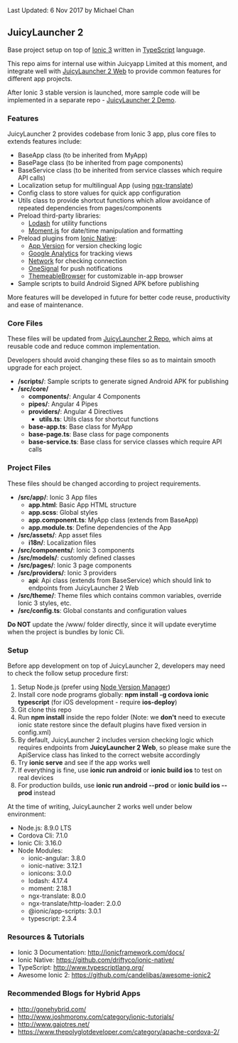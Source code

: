 
Last Updated: 6 Nov 2017 by Michael Chan


## JuicyLauncher 2

Base project setup on top of [Ionic 3](http://ionicframework.com/docs/) written in [TypeScript](http://www.typescriptlang.org/) language. 

This repo aims for internal use within Juicyapp Limited at this moment, and integrate well with [JuicyLauncher 2 Web](https://gitlab.com/juicyapp/juicylauncher2_web) to provide common features for different app projects. 

After Ionic 3 stable version is launched, more sample code will be implemented in a separate repo - [JuicyLauncher 2 Demo](https://gitlab.com/juicyapp/juicylauncher2_app_demo).


### Features

JuicyLauncher 2 provides codebase from Ionic 3 app, plus core files to extends features include:

- BaseApp class (to be inherited from MyApp)
- BasePage class (to be inherited from page components)
- BaseService class (to be inherited from service classes which require API calls)
- Localization setup for multilingual App (using [ngx-translate](https://github.com/ngx-translate/core))
- Config class to store values for quick app configuration
- Utils class to provide shortcut functions which allow avoidance of repeated dependencies from pages/components
- Preload third-party libraries:
    - [Lodash](https://lodash.com/) for utility functions
    - [Moment.js](http://momentjs.com/) for date/time manipulation and formatting
- Preload plugins from [Ionic Native](https://ionicframework.com/docs/native/):
    - [App Version](https://ionicframework.com/docs/native/app-version/) for version checking logic
    - [Google Analytics](https://ionicframework.com/docs/native/google-analytics/) for tracking views
    - [Network](https://ionicframework.com/docs/native/network/) for checking connection
    - [OneSignal](https://ionicframework.com/docs/native/onesignal/) for push notifications
    - [ThemeableBrowser](https://ionicframework.com/docs/native/themeablebrowser/) for customizable in-app browser
- Sample scripts to build Android Signed APK before publishing

More features will be developed in future for better code reuse, productivity and ease of maintenance. 


### Core Files

These files will be updated from [JuicyLauncher 2 Repo](https://gitlab.com/juicyapp/juicylauncher2_app), which aims at reusable code and reduce common implementation. 

Developers should avoid changing these files so as to maintain smooth upgrade for each project.

- **/scripts/**: Sample scripts to generate signed Android APK for publishing
- **/src/core/**
    - **components/**: Angular 4 Components
    - **pipes/**: Angular 4 Pipes
    - **providers/**: Angular 4 Directives
        - **utils.ts**: Utils class for shortcut functions
    - **base-app.ts**: Base class for MyApp
    - **base-page.ts**: Base class for page components
    - **base-service.ts**: Base class for service classes which require API calls


### Project Files

These files should be changed according to project requirements. 

- **/src/app/**: Ionic 3 App files
    - **app.html**: Basic App HTML structure
    - **app.scss**: Global styles
    - **app.component.ts**: MyApp class (extends from BaseApp)
    - **app.module.ts**: Define dependencies of the App
- **/src/assets/**: App asset files
    - **i18n/**: Localization files
- **/src/components/**: Ionic 3 components
- **/src/models/**: customly defined classes
- **/src/pages/**: Ionic 3 page components
- **/src/providers/**: Ionic 3 providers
    - **api**: Api class (extends from BaseService) which should link to endpoints from JuicyLauncher 2 Web
- **/src/theme/**: Theme files which contains common variables, override Ionic 3 styles, etc. 
- **/src/config.ts**: Global constants and configuration values

**Do NOT** update the /www/ folder directly, since it will update everytime when the project is bundles by Ionic Cli. 


### Setup

Before app development on top of JuicyLauncher 2, developers may need to check the follow setup procedure first:

1. Setup Node.js (prefer using [Node Version Manager](https://github.com/creationix/nvm))
2. Install core node programs globally: **npm install -g cordova ionic typescript** (for iOS development - require **ios-deploy**)
3. Git clone this repo
4. Run **npm install** inside the repo folder (Note: we **don't** need to execute ionic state restore since the default plugins have fixed version in config.xml)
5. By default, JuicyLauncher 2 includes version checking logic which requires endpoints from **JuicyLauncher 2 Web**, so please make sure the ApiService class has linked to the correct website accordingly
6. Try **ionic serve** and see if the app works well
7. If everything is fine, use **ionic run android** or **ionic build ios** to test on real devices
8. For production builds, use **ionic run android --prod** or **ionic build ios --prod** instead

At the time of writing, JuicyLauncher 2 works well under below environment:

- Node.js: 8.9.0 LTS
- Cordova Cli: 7.1.0
- Ionic Cli: 3.16.0
- Node Modules:
    - ionic-angular: 3.8.0
    - ionic-native: 3.12.1
    - ionicons: 3.0.0
    - lodash: 4.17.4
    - moment: 2.18.1
    - ngx-translate: 8.0.0
    - ngx-translate/http-loader: 2.0.0
    - @ionic/app-scripts: 3.0.1
    - typescript: 2.3.4


### Resources & Tutorials

- Ionic 3 Documentation: http://ionicframework.com/docs/
- Ionic Native: https://github.com/driftyco/ionic-native/
- TypeScript: http://www.typescriptlang.org/
- Awesome Ionic 2: https://github.com/candelibas/awesome-ionic2


### Recommended Blogs for Hybrid Apps

- http://gonehybrid.com/
- http://www.joshmorony.com/category/ionic-tutorials/
- http://www.gajotres.net/
- https://www.thepolyglotdeveloper.com/category/apache-cordova-2/
